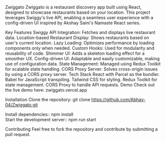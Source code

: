 Zwiggato
Zwiggato is a restaurant discovery app built using React, designed to showcase restaurants based on your location. This project leverages Swiggy's live API, enabling a seamless user experience with a config-driven UI inspired by Akshay Saini's Namaste React series.

Key Features
Swiggy API Integration: Fetches and displays live restaurant data.
Location-based Restaurant Display: Shows restaurants based on user's current location.
Lazy Loading: Optimizes performance by loading components only when needed.
Custom Hooks: Used for modularity and reusability of code.
Shimmer UI: Adds a skeleton loading effect for a smoother UX.
Config-driven UI: Adaptable and easily customizable, making use of configuration data.
State Management: Managed using Redux Toolkit for scalable state handling.
CORS Proxy Server: Solves cross-origin issues by using a CORS proxy server.
Tech Stack
React with Parcel as the bundler.
Babel for JavaScript transpiling.
Tailwind CSS for styling.
Redux Toolkit for state management.
CORS Proxy to handle API requests.
Demo
Check out the live demo here: zwiggato.vercel.app

Installation
Clone the repository:
git clone https://github.com/Abhay-04/Zwiggato.git

Install dependencies::
npm install  
Start the development server::
npm run start

Contributing
Feel free to fork the repository and contribute by submitting a pull request.
